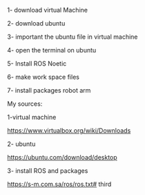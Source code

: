 1- download virtual Machine 

2- download ubuntu 



3- important the ubuntu file in virtual machine 

4- open the terminal on ubuntu 

5- Install ROS Noetic 

6- make work space files

7- install packages robot arm



My sources:

1-virtual machine

https://www.virtualbox.org/wiki/Downloads



2- ubuntu 

https://ubuntu.com/download/desktop



3- install ROS and packages 

https://s-m.com.sa/ros/ros.txt# third
